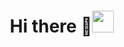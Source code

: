 <h1 align="center"><b>Hi there 👋</b><img src="[https://media.giphy.com/media/v1.Y2lkPTc5MGI3NjExajRobXpjbG41OGR2anowNXlwY3J1eDNidGdxanE4cGM1MXBrc3V1NiZlcD12MV9pbnRlcm5hbF9naWZfYnlfaWQmY3Q9Zw/RIOIod8WeIj9rMhufv/giphy.gif]" width="35"/></h1>


<!--
**KareninaHx/KareninaHx** is a ✨ _special_ ✨ repository because its `README.md` (this file) appears on your GitHub profile.

Here are some ideas to get you started:

- 🔭 I’m currently working on ...
- 🌱 I’m currently learning ...
- 👯 I’m looking to collaborate on ...
- 🤔 I’m looking for help with ...
- 💬 Ask me about ...
- 📫 How to reach me: ...
- 😄 Pronouns: ...
- ⚡ Fun fact: ...
-->
